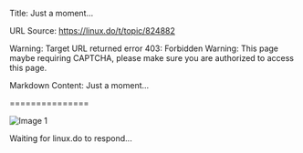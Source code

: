 Title: Just a moment...

URL Source: https://linux.do/t/topic/824882

Warning: Target URL returned error 403: Forbidden
Warning: This page maybe requiring CAPTCHA, please make sure you are authorized to access this page.

Markdown Content:
Just a moment...

===============

![Image 1](blob:http://localhost/deaec548461092c7e1c8180c655271cb)

Waiting for linux.do to respond...
